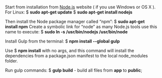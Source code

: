 Start from installation from [Node.js](https://nodejs.org/) website ( if you use Windows or OS X ). 
For Linux:
$ **sudo apt-get update**
$ **sudo apt-get install nodejs**

Then install the Node package manager called “npm”:
$ **sudo apt-get install npm**
Create a symbolic link for “node” as many Node.js tools use this name to execute:
$ **sudo ln -s /usr/bin/nodejs /usr/bin/node**

Install Gulp from the terminal:
$ **npm install --global gulp**

Use $ **npm install** with no args, and this command will install the dependencies from a package.json manifest to the local node_modules folder.

Run gulp commands:
$ **gulp build** - build all files from **app** to **public**;